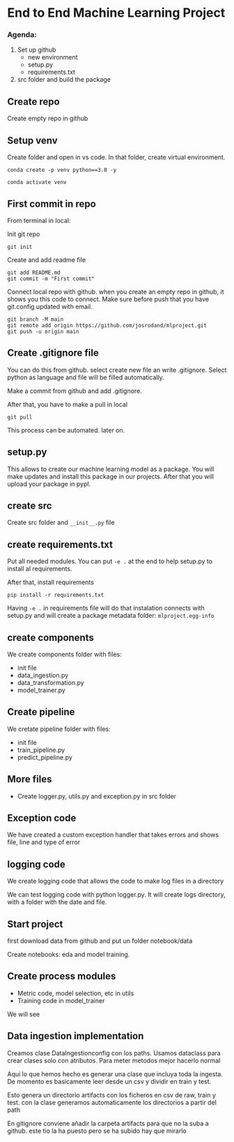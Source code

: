 # End to End Machine Learning Project

### Agenda:

1. Set up github
    - new environment
    - setup.py
    - requirements.txt
2. src folder and build the package


## Create repo

Create empty repo in github


## Setup venv

Create folder and open in vs code. In that folder, create virtual environment.

```
conda create -p venv python==3.8 -y

conda activate venv
```

## First commit in repo

From terminal in local:

Init git repo

```
git init
```

Create and add readme file

```
git add README.md
git commit -m "First commit"
```


Connect local repo with github. when you create an empty repo in github, it shows you this code to connect.
Make sure before push that you have git.config updated with email.

```
git branch -M main
git remote add origin https://github.com/josrodand/mlproject.git
git push -u origin main

```

## Create .gitignore file 

You can do this from github. select create new file an write .gitignore. Select python as language and file will be filled automatically.

Make a commit from github and add .gitignore.

After that, you have to make a pull in local

```
git pull
```

This process can be automated. later on.

## setup.py

This allows to create our machine learning model as a package. You will make updates and install this package in our projects.
After that you will upload your package in pypl. 

## create src

Create src folder and `__init__.py` file

## create requirements.txt

Put all needed modules. You can put `-e .` at the end to help setup.py to install al requirements.

After that, install requirements

```
pip install -r requirements.txt
```

Having  `-e .` in requirements file will do that instalation connects with setup.py and will create a package metadata folder: ``mlproject.egg-info``

## create components

We create components folder with files:
- init file
- data_ingestion.py
- data_transformation.py
- model_trainer.py

## Create pipeline

We cretate pipeline folder with files:
- init file
- train_pipeline.py
- predict_pipeline.py


## More files

- Create logger.py, utils.py and exception.py in src folder

## Exception code

We have created a custom exception handler that takes errors and shows file, line and type of error

## logging code

We create logging code that allows the code to make log files in a directory

We can test logging code with python logger.py. It will create logs directory, with a folder with the date and file.

## Start project

first download data from github and put un folder notebook/data

Create notebooks: eda and model training.

## Create process modules

- Metric code, model selection, etc in utils
- Training code in model_trainer

We will see

## Data ingestion implementation

Creamos clase DataIngestionconfig con los paths. Usamos dataclass para crear clases solo con atributos. Para meter metodos mejor hacerlo normal

Aqui lo que hemos hecho es generar una clase que incluya toda la ingesta. De momento es basicamente leer desde un csv y dividir en train y test. 

Esto genera un directorio artifacts con los ficheros en csv de raw, train y test. con la clase generamos automaticamente los directorios a partir del path

En gitignore conviene añadir la carpeta artifacts para que no la suba a github. este tio la ha puesto pero se ha subido
hay que mirarlo















